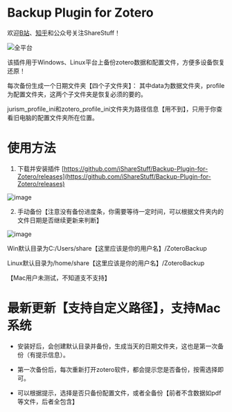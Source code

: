 # Backup Plugin for Zotero
欢迎[B站](https://space.bilibili.com/20435673)、[知乎](https://www.zhihu.com/people/ShareStuff/posts)和公众号关注ShareStuff！

![全平台](https://user-images.githubusercontent.com/61663626/163555055-2a800bcf-a139-40cc-b9e1-cc3b7759fd34.jpg)


该插件用于Windows、Linux平台上备份zotero数据和配置文件，方便多设备恢复还原！

每次备份生成一个日期文件夹【四个子文件夹】：
其中data为数据文件夹，profile为配置文件夹，这两个子文件夹是恢复必须的要的。

jurism_profile_ini和zotero_profile_ini文件夹为路径信息【用不到】，只用于你查看旧电脑的配置文件夹所在位置。

# 使用方法
1. 下载并安装插件
[https://github.com/iShareStuff/Backup-Plugin-for-Zotero/releases](https://github.com/iShareStuff/Backup-Plugin-for-Zotero/releases)

![image](https://user-images.githubusercontent.com/61663626/163553784-28dcb2e9-714e-436c-a549-0a9269910fe2.png)

2. 手动备份【注意没有备份进度条，你需要等待一定时间，可以根据文件夹内的文件日期是否继续更新来判断】

![image](https://user-images.githubusercontent.com/61663626/163553876-a8159a6f-d419-4720-85f4-d80890aedc84.png)



Win默认目录为C:/Users/share【这里应该是你的用户名】/ZoteroBackup

Linux默认目录为/home/share【这里应该是你的用户名】/ZoteroBackup

【Mac用户未测试，不知道支不支持】

# 最新更新【支持自定义路径】，支持Mac系统


* 安装好后，会创建默认目录并备份，生成当天的日期文件夹，这也是第一次备份（有提示信息）。

* 第一次备份后，每次重新打开zotero软件，都会提示您是否备份，按需选择即可。

* 可以根据提示，选择是否只备份配置文件，或者全备份【前者不含数据如pdf等文件，后者全包含】
